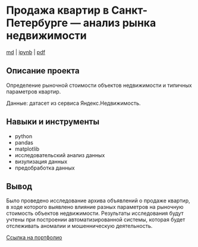 # Продажа квартир в Санкт-Петербурге — анализ рынка недвижимости

[md](https://github.com/F-Sergei/Yandex.Practicum_profile/blob/main/02.%20Продажа%20квартир%20в%20Санкт-Петербурге%20—%20анализ%20рынка%20недвижимости/Research_of_ads_for_the_sale_of_apartments.md/Research_of_ads_for_the_sale_of_apartments.md)  |  [ipynb](https://github.com/F-Sergei/Yandex.Practicum_profile/blob/main/02.%20Продажа%20квартир%20в%20Санкт-Петербурге%20—%20анализ%20рынка%20недвижимости/Research_of_ads_for_the_sale_of_apartments.ipynb)  |  [pdf](https://github.com/F-Sergei/Yandex.Practicum_profile/blob/main/02.%20Продажа%20квартир%20в%20Санкт-Петербурге%20—%20анализ%20рынка%20недвижимости/Research_of_ads_for_the_sale_of_apartments.pdf)

## Описание проекта

Определение рыночной стоимости объектов недвижимости и типичных параметров квартир. 

Данные: датасет из сервиса Яндекс.Недвижимость. 


## Навыки и инструменты

- python
- pandas
- matplotlib
- исследовательский анализ данных
- визулизация данных 
- предобработка данных


## Вывод

Было проведено исследование архива объявлений о продаже квартир, в ходе которого выявлено влияние разных параметров на рыночную стоимость объектов недвижимости. Результаты исследования будут учтены при построении автоматизированной системы, которая будет отслеживать аномалии и мошенническую деятельность.

[Ссылка на портфолио](https://github.com/F-Sergei/Yandex.Practicum_profile/tree/main)